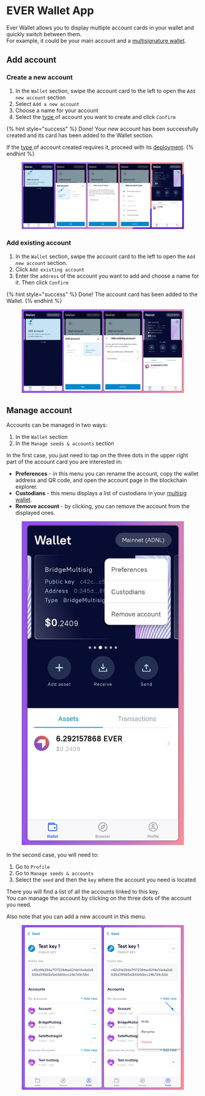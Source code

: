 # EVER Wallet App

Ever Wallet allows you to display multiple account cards in your wallet and quickly switch between them.\
For example, it could be your main account and a [multisignature wallet](../../multisig/).

## Add account

### Create a new account

1. In the `Wallet` section, swipe the account card to the left to open the `Add new account` section
2. Select `Add a new account`
3. Choose a name for your account
4. Select the [type ](../../getting-started/install-and-singing-in/types-of-account.md)of account you want to create and click `Confirm`

{% hint style="success" %}
Done! Your new account has been successfully created and its card has been added to the Wallet section.

If the [type ](../../getting-started/install-and-singing-in/types-of-account.md)of account created requires it, proceed with its [deployment](../../getting-started/install-and-singing-in/deploy/).
{% endhint %}

<figure><img src="../../.gitbook/assets/image (1) (4).png" alt=""><figcaption></figcaption></figure>

### Add existing account

1. In the `Wallet` section, swipe the account card to the left to open the `Add new account` section.
2. Click `Add existing account`
3. Enter the `address` of the account you want to add and choose a name for it. Then click `Confirm`

{% hint style="success" %}
Done! The account card has been added to the Wallet.
{% endhint %}

<figure><img src="../../.gitbook/assets/image (12).png" alt=""><figcaption></figcaption></figure>

## Manage account

Accounts can be managed in two ways:

1. In the `Wallet` section
2. In the `Manage seeds & accounts` section

In the first case, you just need to tap on the three dots in the upper right part of the account card you are interested in:

* **Preferences** - in this menu you can rename the account, copy the wallet address and QR code, and open the account page in the blockchain explorer.&#x20;
* **Custodians** - this menu displays a list of custodians in your [multisig wallet](../../multisig/).&#x20;
* **Remove account** - by clicking, you can remove the account from the displayed ones.

<figure><img src="../../.gitbook/assets/image (3) (7).png" alt=""><figcaption></figcaption></figure>

In the second case, you will need to:

1. Go to `Profile`
2. Go to `Manage seeds & accounts`
3. Select the `seed` and then the `key` where the account you need is located

There you will find a list of all the accounts linked to this key. \
You can manage the account by clicking on the three dots of the account you need.

Also note that you can add a new account in this menu.

<figure><img src="../../.gitbook/assets/image (2) (5).png" alt=""><figcaption></figcaption></figure>
